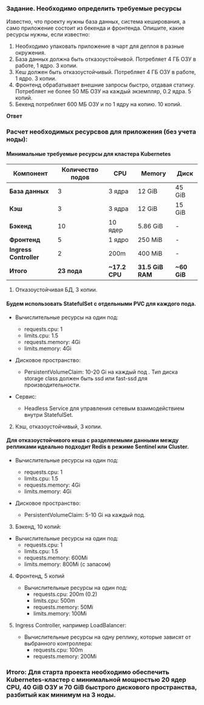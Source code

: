 ### Задание. Необходимо определить требуемые ресурсы
Известно, что проекту нужны база данных, система кеширования, а само приложение состоит из бекенда и фронтенда. Опишите, какие ресурсы нужны, если известно:

1. Необходимо упаковать приложение в чарт для деплоя в разные окружения. 
2. База данных должна быть отказоустойчивой. Потребляет 4 ГБ ОЗУ в работе, 1 ядро. 3 копии. 
3. Кеш должен быть отказоустойчивый. Потребляет 4 ГБ ОЗУ в работе, 1 ядро. 3 копии. 
4. Фронтенд обрабатывает внешние запросы быстро, отдавая статику. Потребляет не более 50 МБ ОЗУ на каждый экземпляр, 0.2 ядра. 5 копий. 
5. Бекенд потребляет 600 МБ ОЗУ и по 1 ядру на копию. 10 копий.


**Ответ**


### Расчет необходимых ресурсвов для приложения (без учета ноды):

####  Минимальные требуемые ресурсы для кластера Kubernetes

| Компонент | Количество подов | CPU | Memory | Диск |
|-----------|------------------|----------------|-------------------|------|
| **База данных** | 3 | 3 ядра | 12 GiB | 45 GiB |
| **Кэш** | 3 | 3 ядра | 12 GiB | 15 GiB |
| **Бэкенд** | 10 | 10 ядер | 5.86 GiB | - |
| **Фронтенд** | 5 | 1 ядро | 250 MiB | - |
| **Ingress Controller** | 2 | 200m | 400 MiB | - |
| **Итого** | **23 пода** | **~17.2 CPU** | **31.5 GiB RAM** | **~60 GiB** |


1) Отказоустойчивая БД, 3 копии.

####  Будем использовать StatefulSet с отдельными PVC для каждого пода.
 
 - Вычислительные ресурсы на один под:
      - requests.cpu: 1
      - limits.cpu: 1.5
      - requests.memory: 4Gi
      - limits.memory: 4Gi
      
 - Дисковое пространство:
      - PersistentVolumeClaim: 10-20 Gi на каждый под . Тип диска storage class должен быть ssd или fast-ssd для производительности.

 - Сервис: 
      - Headless Service для управления сетевым взаимодействием внутри StatefulSet.
2) Кэш, отказоустойчивый, 3 копии.

#### Для отказоустойчивого кеша с разделяемыми данными между репликами идеально подходит Redis в режиме Sentinel или Cluster.

  - Вычислительные ресурсы на один под:
      - requests.cpu: 1
      - limits.cpu: 1.5
      - requests.memory: 4Gi
      - limits.memory: 4Gi
      
  - Дисковое пространство:
      - PersistentVolumeClaim: 5-10 Gi на каждый под.

3) Бэкенд, 10 копий:

  - Вычислительные ресурсы на один под:
      - requests.cpu: 1
      - limits.cpu: 1.5
      - requests.memory: 600Mi
      - limits.memory: 800Mi (с запасом)

4) Фронтенд, 5 копий

   - Вычислительные ресурсы на один под:
       - requests.cpu: 200m (0.2)
       - limits.cpu: 500m
       - requests.memory: 50Mi
       - limits.memory: 100Mi

5) Ingress Controller, например LoadBalancer:

   - Вычислительные ресурсы на одну реплику, которые зависят от выбранного контроллера:
       - requests.cpu: 100m
       - requests.memory: 200Mi

### Итого: Для старта проекта необходимо обеспечить Kubernetes-кластер с минимальной мощностью 20 ядер CPU, 40 GiB ОЗУ и 70 GiB быстрого дискового пространства, разбитый как минимум на 3 ноды.
